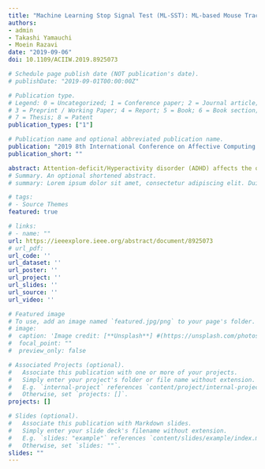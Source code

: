 ```yaml
---
title: "Machine Learning Stop Signal Test (ML-SST): ML-based Mouse Tracking Enhances Adult ADHD Diagnosis"
authors:
- admin
- Takashi Yamauchi
- Moein Razavi
date: "2019-09-06"
doi: 10.1109/ACIIW.2019.8925073

# Schedule page publish date (NOT publication's date).
# publishDate: "2019-09-01T00:00:00Z"

# Publication type.
# Legend: 0 = Uncategorized; 1 = Conference paper; 2 = Journal article;
# 3 = Preprint / Working Paper; 4 = Report; 5 = Book; 6 = Book section;
# 7 = Thesis; 8 = Patent
publication_types: ["1"]

# Publication name and optional abbreviated publication name.
publication: "2019 8th International Conference on Affective Computing and Intelligent Interaction Workshops and Demos (ACIIW)"
publication_short: ""

abstract: Attention-deficit/Hyperactivity disorder (ADHD) affects the quality of life worldwide. It is commonly diagnosed and studied with specialized questionnaires and behavioral tests. However, in cases of late-onset or mild forms of ADHD, behavioral measures often fail to gauge the deficiencies well-highlighted by questionnaires. This lack of sensitivity in behavioral tests is problematic because it prevents researchers from studying pathophysiology of ADHD ranging from normal to abnormal. To improve the sensitivity of behavioral tests, in the present study we propose a novel version of the Stop-signal task (SST) - a common behavioral test of ADHD - which integrates machine learning and mouse cursor tracking (ML-SST). In one experiment, we compared ML-SST and a standard version of SST (s-SST) in their ability to detect ADHD symptoms in an adult sample. Our results indicate that introducing mouse cursor tracking and ridge regression produces the strongest and most stable associations between questionnaire data and behavioral measures.
# Summary. An optional shortened abstract.
# summary: Lorem ipsum dolor sit amet, consectetur adipiscing elit. Duis posuere tellus ac convallis placerat. Proin tincidunt magna sed ex sollicitudin condimentum.

# tags:
# - Source Themes
featured: true

# links:
# - name: ""
url: https://ieeexplore.ieee.org/abstract/document/8925073
# url_pdf: 
url_code: ''
url_dataset: ''
url_poster: ''
url_project: ''
url_slides: ''
url_source: ''
url_video: ''

# Featured image
# To use, add an image named `featured.jpg/png` to your page's folder. 
# image:
#  caption: 'Image credit: [**Unsplash**] #(https://unsplash.com/photos/jdD8gXaTZsc)'
#  focal_point: ""
#  preview_only: false

# Associated Projects (optional).
#   Associate this publication with one or more of your projects.
#   Simply enter your project's folder or file name without extension.
#   E.g. `internal-project` references `content/project/internal-project/index.md`.
#   Otherwise, set `projects: []`.
projects: []

# Slides (optional).
#   Associate this publication with Markdown slides.
#   Simply enter your slide deck's filename without extension.
#   E.g. `slides: "example"` references `content/slides/example/index.md`.
#   Otherwise, set `slides: ""`.
slides: ""
---
```


